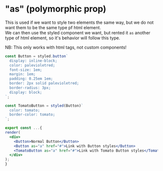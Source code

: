 # "as" (polymorphic prop)

This is used if we want to style two elements the same way, but we do not want them to be the same type pf html element.\
We can then use the styled component we want, but rented it `as` another type of html element, so it's behavior will follow this type.

NB: This only works with html tags, not custom components!

```jsx
const Button = styled.button`
  display: inline-block;
  color: palevioletred;
  font-size: 1em;
  margin: 1em;
  padding: 0.25em 1em;
  border: 2px solid palevioletred;
  border-radius: 3px;
  display: block;
`;

const TomatoButton = styled(Button)`
  color: tomato;
  border-color: tomato;
`;

export const ...{ 
render(
  <div>
    <Button>Normal Button</Button>
    <Button as="a" href="#">Link with Button styles</Button>
    <TomatoButton as="a" href="#">Link with Tomato Button styles</TomatoButton>
  </div>
);
}
```